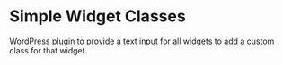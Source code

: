 # Simple Widget Classes

WordPress plugin to provide a text input for all widgets to add a custom class for that widget.
